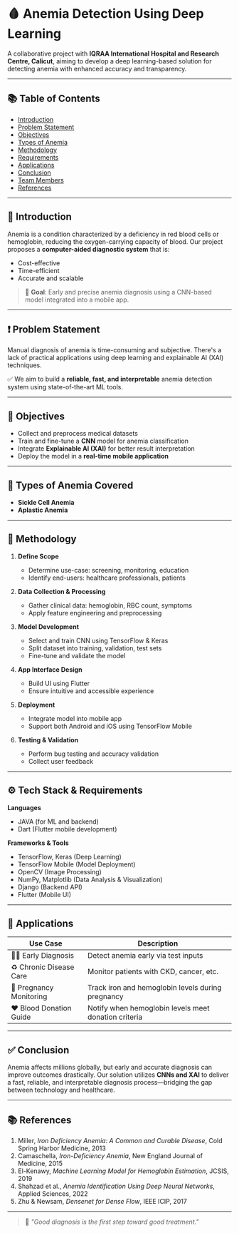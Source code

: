# 🩸 Anemia Detection Using Deep Learning

A collaborative project with **IQRAA International Hospital and Research Centre, Calicut**, aiming to develop a deep learning-based solution for detecting anemia with enhanced accuracy and transparency.

---

## 📚 Table of Contents
- [Introduction](#introduction)
- [Problem Statement](#problem-statement)
- [Objectives](#objectives)
- [Types of Anemia](#types-of-anemia)
- [Methodology](#methodology)
- [Requirements](#requirements)
- [Applications](#applications)
- [Conclusion](#conclusion)
- [Team Members](#team-members)
- [References](#references)

---

## 🧬 Introduction

Anemia is a condition characterized by a deficiency in red blood cells or hemoglobin, reducing the oxygen-carrying capacity of blood. Our project proposes a **computer-aided diagnostic system** that is:

- Cost-effective  
- Time-efficient  
- Accurate and scalable

> 🚀 **Goal**: Early and precise anemia diagnosis using a CNN-based model integrated into a mobile app.

---

## ❗ Problem Statement

Manual diagnosis of anemia is time-consuming and subjective. There's a lack of practical applications using deep learning and explainable AI (XAI) techniques.

✅ We aim to build a **reliable, fast, and interpretable** anemia detection system using state-of-the-art ML tools.

---

## 🎯 Objectives

- Collect and preprocess medical datasets  
- Train and fine-tune a **CNN** model for anemia classification  
- Integrate **Explainable AI (XAI)** for better result interpretation  
- Deploy the model in a **real-time mobile application**

---

## 🔬 Types of Anemia Covered

- **Sickle Cell Anemia**  
- **Aplastic Anemia**

---

## 🧪 Methodology

1. **Define Scope**  
   - Determine use-case: screening, monitoring, education  
   - Identify end-users: healthcare professionals, patients

2. **Data Collection & Processing**  
   - Gather clinical data: hemoglobin, RBC count, symptoms  
   - Apply feature engineering and preprocessing

3. **Model Development**  
   - Select and train CNN using TensorFlow & Keras  
   - Split dataset into training, validation, test sets  
   - Fine-tune and validate the model

4. **App Interface Design**  
   - Build UI using Flutter  
   - Ensure intuitive and accessible experience

5. **Deployment**  
   - Integrate model into mobile app  
   - Support both Android and iOS using TensorFlow Mobile

6. **Testing & Validation**  
   - Perform bug testing and accuracy validation  
   - Collect user feedback

---

## ⚙️ Tech Stack & Requirements

**Languages**  
- JAVA (for ML and backend)  
- Dart (Flutter mobile development)

**Frameworks & Tools**  
- TensorFlow, Keras (Deep Learning)  
- TensorFlow Mobile (Model Deployment)  
- OpenCV (Image Processing)  
- NumPy, Matplotlib (Data Analysis & Visualization)  
- Django (Backend API)  
- Flutter (Mobile UI)

---

## 📱 Applications

| Use Case               | Description |
|------------------------|-------------|
| 👩‍⚕️ Early Diagnosis      | Detect anemia early via test inputs |
| ♻️ Chronic Disease Care  | Monitor patients with CKD, cancer, etc. |
| 🤰 Pregnancy Monitoring  | Track iron and hemoglobin levels during pregnancy |
| ❤️ Blood Donation Guide | Notify when hemoglobin levels meet donation criteria |

---

## ✅ Conclusion

Anemia affects millions globally, but early and accurate diagnosis can improve outcomes drastically. Our solution utilizes **CNNs and XAI** to deliver a fast, reliable, and interpretable diagnosis process—bridging the gap between technology and healthcare.

---

## 📚 References

1. Miller, *Iron Deficiency Anemia: A Common and Curable Disease*, Cold Spring Harbor Medicine, 2013  
2. Camaschella, *Iron-Deficiency Anemia*, New England Journal of Medicine, 2015  
3. El-Kenawy, *Machine Learning Model for Hemoglobin Estimation*, JCSIS, 2019  
4. Shahzad et al., *Anemia Identification Using Deep Neural Networks*, Applied Sciences, 2022  
5. Zhu & Newsam, *Densenet for Dense Flow*, IEEE ICIP, 2017  

---

> 🧠 *"Good diagnosis is the first step toward good treatment."*
